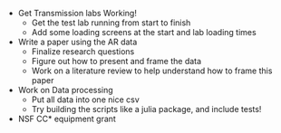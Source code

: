 - Get Transmission labs Working!
	- Get the test lab running from start to finish
	- Add some loading screens at the start and lab loading times
- Write a paper using the AR data
	- Finalize research questions
	- Figure out how to present and frame the data
	- Work on a literature review to help understand how to frame this paper
- Work on Data processing
	- Put all data into one nice csv
	- Try building the scripts like a julia package, and include tests!
- NSF CC* equipment grant